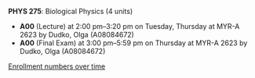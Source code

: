 **PHYS 275**: Biological Physics (4 units)

- **A00** (Lecture) at 2:00 pm–3:20 pm on Tuesday, Thursday at MYR-A 2623 by Dudko, Olga (A08084672)
- **A00** (Final Exam) at 3:00 pm–5:59 pm on Thursday at MYR-A 2623 by Dudko, Olga (A08084672)

[Enrollment numbers over time](./PHYS275.tsv)
